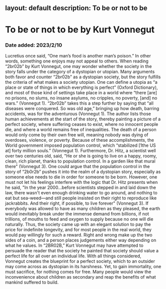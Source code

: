 layout: default
description: To be or not to be
---
# To be or not to be by Kurt Vonnegut
### Date added: 2023/2/10
Lucretius once said, “One man’s food is another man’s poison.” In other words, something one enjoys may not appeal to others. When reading “2br02b” by Kurt Vonnegut, one may wonder whether the society in the story falls under the category of a dystopian or utopian. Many arguments both favor and counter “2br02b” as a dystopian society, but the story fulfills the criteria of what makes a society utopian. 
One can define a utopia as “a place or state of things in which everything is perfect” (Oxford Dictionary), and most of those kind of settings take place in a world where “there [are] no prisons, no slums, no insane asylums, no cripples, no poverty, [and] no wars.” (Vonnegut 1). “2br02b” takes this a step further by saying that “all diseases were conquered. So was old age,”  bringing up how death, barring accidents, was for the adventurous (Vonnegut 1). The author lists those human achievements at the start of the story, thereby painting a picture of a perfect society, where suffering ceases to exist, where no innocent people die, and where a world remains free of inequalities. The death of a person would only come by their own free will, meaning nobody was dying of overdoses, violence, or poverty. Because of these accomplishments, the World government imposed population control, which “stabilized [1the US at] forty million souls.” (Vonnegut 1). Furthermore, Dr. Hitz, a scientist well over two centuries old, said, "He or she is going to live on a happy, roomy, clean, rich planet, thanks to population control. In a garden like that mural there" (Vonnegut 3). One could argue that the population control in the story of “2b0r2b” pushes it into the realm of a dystopian story, especially as someone else needs to die in order for someone to be born. However, one must not let his feelings interfere with the logic that Dr. Hitz presents when he said, "In the year 2000…before scientists stepped in and laid down the law, there wasn't even enough drinking water to go around, and nothing to eat but sea-weed—and still people insisted on their right to reproduce like jackrabbits. And their right, if possible, to live forever" (Vonnegut 3). If everybody was allowed to have as many children as they pleased, the earth would inevitably break under the immense demand from billions, if not trillions, of mouths to feed and oxygen to supply because no one will die naturally. Thus, the society came up with an elegant solution to pay the price for indefinite longevity, and for most people in the real world, they would pay willingly for such a reward.
Right and wrong make up the two sides of a coin, and a person places judgements either way depending on what he values. In “2BR02B,” Kurt Vonnegut may have attempted to persuade the reader that the society he painted that society should value a perfect life for all over an individual life. With all things considered, Vonnegut creates the blueprint for a perfect society, which to an outsider may come across as dystopian in its harshness. Yet, to gain immortality, one must sacrifice, for nothing comes for free. Many people would view the inconvenience about children as secondary and reap the benefits of what mankind suffered to build. 
